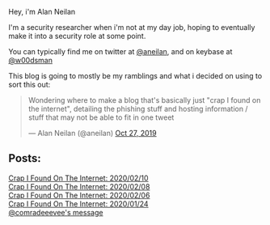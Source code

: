Hey, i'm Alan Neilan

I'm a security researcher when i'm not at my day job, hoping to eventually make it into a security role at some point.

You can typically find me on twitter at [@aneilan](https://twitter.com/aneilan), and on keybase at [@w00dsman](https://keybase.io/w00dsman)

This blog is going to mostly be my ramblings and what i decided on using to sort this out:

<blockquote class="twitter-tweet" data-lang="en"><p lang="en" dir="ltr">Wondering where to make a blog that's basically just "crap I found on the internet", detailing the phishing stuff and hosting information /  stuff that may not be able to fit in one tweet
</p>&mdash; Alan Neilan (@aneilan) <a href="https://twitter.com/ANeilan/status/1188310492101709825?s=20">Oct 27, 2019</a></blockquote>

<h2>Posts:</h2>
<a href="/crap-i-found-2020-02-10">Crap I Found On The Internet: 2020/02/10</a><br>
<a href="/crap-i-found-2020-02-08">Crap I Found On The Internet: 2020/02/08</a><br/>
<a href="/crap-i-found-2020-02-06">Crap I Found On The Internet: 2020/02/06</a><br/>
<a href="/crap-i-found-2020-01-24">Crap I Found On The Internet: 2020/01/24</a><br/>
<a href="/eevee">@comradeeevee's message</a>